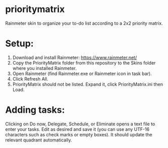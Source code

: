 # prioritymatrix
Rainmeter skin to organize your to-do list according to a 2x2 priority matrix.

# Setup:
1. Download and install Rainmeter: https://www.rainmeter.net/
2. Copy the PriorityMatrix folder from this repository to the Skins folder where you installed Rainmeter.
3. Open Rainmeter (find Rainmeter.exe or Rainmeter icon in task bar).
4. Click Refresh All.
5. PriorityMatrix should not be listed. Expand it, click PriorityMatrix.ini then Load.

# Adding tasks:
Clicking on Do now, Delegate, Schedule, or Eliminate opens a text file to enter your tasks. Edit as desired and save it (you can use any UTF-16 characters such as check marks or empty boxes). It should update the relevant quadrant automatically. 


